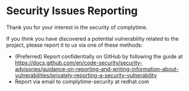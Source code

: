 # Security Issues Reporting

Thank you for your interest in the security of complytime.

If you think you have discovered a potential vulnerability related to the project, please report it to us via one of these methods:
- (Preferred) Report confidentially on GitHub by following the guide at <https://docs.github.com/en/code-security/security-advisories/guidance-on-reporting-and-writing-information-about-vulnerabilities/privately-reporting-a-security-vulnerability>
- Report via email to complytime-security at redhat.com
